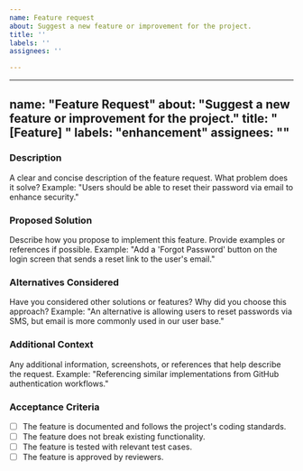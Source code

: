 ```yaml
---
name: Feature request
about: Suggest a new feature or improvement for the project.
title: ''
labels: ''
assignees: ''

---
```


---
name: "Feature Request"
about: "Suggest a new feature or improvement for the project."
title: "[Feature] <Short description>"
labels: "enhancement"
assignees: ""
---

### Description
A clear and concise description of the feature request. What problem does it solve?
Example: "Users should be able to reset their password via email to enhance security."

### Proposed Solution
Describe how you propose to implement this feature. Provide examples or references if possible.
Example: "Add a 'Forgot Password' button on the login screen that sends a reset link to the user's email."

### Alternatives Considered
Have you considered other solutions or features? Why did you choose this approach?
Example: "An alternative is allowing users to reset passwords via SMS, but email is more commonly used in our user base."

### Additional Context
Any additional information, screenshots, or references that help describe the request.
Example: "Referencing similar implementations from GitHub authentication workflows."

### Acceptance Criteria
- [ ] The feature is documented and follows the project's coding standards.
- [ ] The feature does not break existing functionality.
- [ ] The feature is tested with relevant test cases.
- [ ] The feature is approved by reviewers.
